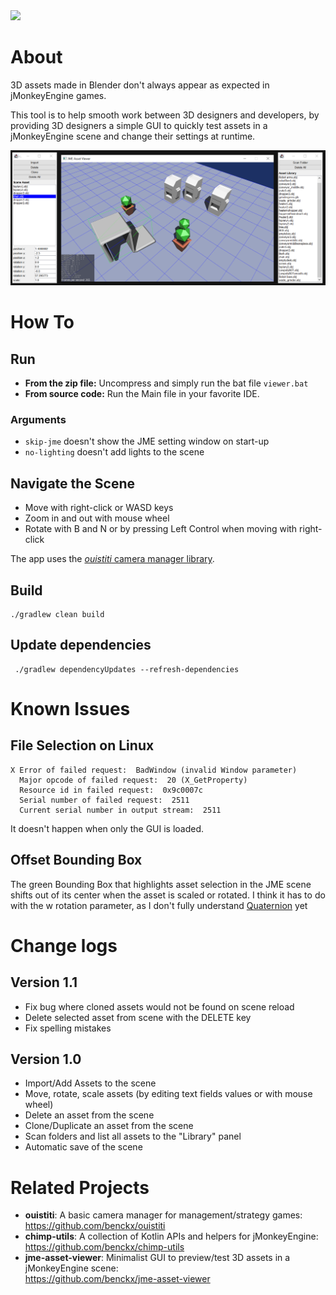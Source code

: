 <a href="https://paypal.me/benckx/2">
<img src="https://img.shields.io/badge/Donate-PayPal-green.svg"/>
</a>

# About

3D assets made in Blender don't always appear as expected in jMonkeyEngine games.

This tool is to help smooth work between 3D designers and developers, by providing 3D designers a simple GUI to quickly
test assets in a jMonkeyEngine scene and change their settings at runtime.

![](img/viewer1.png)

# How To

## Run

* **From the zip file:** Uncompress and simply run the bat file `viewer.bat`
* **From source code:** Run the Main file in your favorite IDE.

### Arguments

- `skip-jme` doesn't show the JME setting window on start-up
- `no-lighting` doesn't add lights to the scene

## Navigate the Scene

- Move with right-click or WASD keys
- Zoom in and out with mouse wheel
- Rotate with B and N or by pressing Left Control when moving with right-click

The app uses the [*ouistiti* camera manager library](https://github.com/benckx/ouistiti).

## Build

```
./gradlew clean build
```

## Update dependencies

```
 ./gradlew dependencyUpdates --refresh-dependencies
```

# Known Issues

## File Selection on Linux

```
X Error of failed request:  BadWindow (invalid Window parameter)
  Major opcode of failed request:  20 (X_GetProperty)
  Resource id in failed request:  0x9c0007c
  Serial number of failed request:  2511
  Current serial number in output stream:  2511
```

It doesn't happen when only the GUI is loaded.

## Offset Bounding Box

The green Bounding Box that highlights asset selection in the JME scene shifts out of its center when the asset is
scaled or rotated. I think it has to do with the w rotation parameter, as I don't fully
understand [Quaternion](https://javadoc.jmonkeyengine.org/v3.4.0-stable/index.html) yet

# Change logs

## Version 1.1

* Fix bug where cloned assets would not be found on scene reload
* Delete selected asset from scene with the DELETE key
* Fix spelling mistakes

## Version 1.0

* Import/Add Assets to the scene
* Move, rotate, scale assets (by editing text fields values or with mouse wheel)
* Delete an asset from the scene
* Clone/Duplicate an asset from the scene
* Scan folders and list all assets to the "Library" panel
* Automatic save of the scene

# Related Projects

* **ouistiti**: A basic camera manager for management/strategy games:<br/>
  https://github.com/benckx/ouistiti
* **chimp-utils**: A collection of Kotlin APIs and helpers for jMonkeyEngine:<br/>
  https://github.com/benckx/chimp-utils
* **jme-asset-viewer**: Minimalist GUI to preview/test 3D assets in a jMonkeyEngine scene:<br/>
  https://github.com/benckx/jme-asset-viewer
 